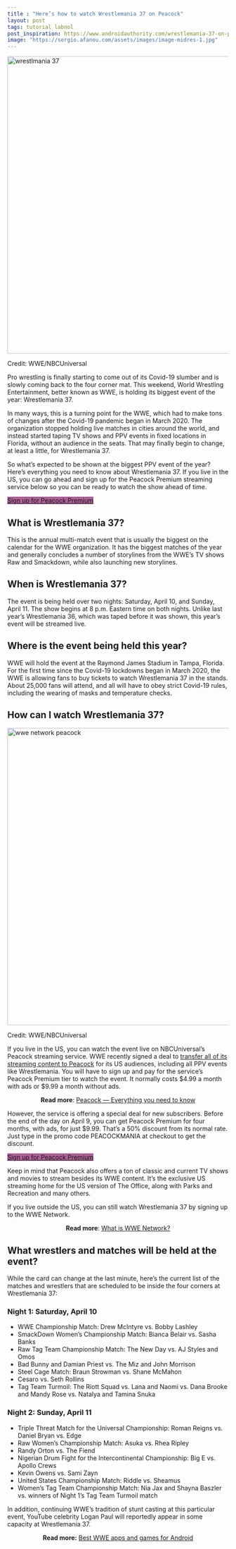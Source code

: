 ```yaml
---
title : "Here’s how to watch Wrestlemania 37 on Peacock"
layout: post
tags: tutorial labnol
post_inspiration: https://www.androidauthority.com/wrestlemania-37-on-peacock-1216001/
image: "https://sergio.afanou.com/assets/images/image-midres-1.jpg"
---
```


<p><html><body><img class="aligncenter wp-image-1216607 noname aa-img" title="wrestlmania 37" src="https://cdn57.androidauthority.net/wp-content/uploads/2021/04/wrestlmania-37.jpg" alt="wrestlmania 37" width="1200" height="675" data-attachment-id="1216607" srcset="https://cdn57.androidauthority.net/wp-content/uploads/2021/04/wrestlmania-37.jpg 800w, https://cdn57.androidauthority.net/wp-content/uploads/2021/04/wrestlmania-37-300x170.jpg 300w, https://cdn57.androidauthority.net/wp-content/uploads/2021/04/wrestlmania-37-768x432.jpg 768w, https://cdn57.androidauthority.net/wp-content/uploads/2021/04/wrestlmania-37-16x9.jpg 16w, https://cdn57.androidauthority.net/wp-content/uploads/2021/04/wrestlmania-37-32x18.jpg 32w, https://cdn57.androidauthority.net/wp-content/uploads/2021/04/wrestlmania-37-28x16.jpg 28w, https://cdn57.androidauthority.net/wp-content/uploads/2021/04/wrestlmania-37-56x32.jpg 56w, https://cdn57.androidauthority.net/wp-content/uploads/2021/04/wrestlmania-37-64x36.jpg 64w, https://cdn57.androidauthority.net/wp-content/uploads/2021/04/wrestlmania-37-712x400.jpg 712w, https://cdn57.androidauthority.net/wp-content/uploads/2021/04/wrestlmania-37-792x446.jpg 792w, https://cdn57.androidauthority.net/wp-content/uploads/2021/04/wrestlmania-37-770x433.jpg 770w, https://cdn57.androidauthority.net/wp-content/uploads/2021/04/wrestlmania-37-356x200.jpg 356w, https://cdn57.androidauthority.net/wp-content/uploads/2021/04/wrestlmania-37-675x380.jpg 675w" sizes="(max-width: 1200px) 100vw, 1200px" /></p>
<div class="aa-img-source-credit">
<div class="aa-img-source-and-credit full">
<div class="aa-img-source text-right"><span>Credit:</span> WWE/NBCUniversal</div>
</div>
</div>
<p>Pro wrestling is finally starting to come out of its Covid-19 slumber and is slowly coming back to the four corner mat. This weekend, World Wrestling Entertainment, better known as WWE, is holding its biggest event of the year: Wrestlemania 37.</p>
<p>In many ways, this is a turning point for the WWE, which had to make tons of changes after the Covid-19 pandemic began in March 2020. The organization stopped holding live matches in cities around the world, and instead started taping TV shows and PPV events in fixed locations in Florida, without an audience in the seats. That may finally begin to change, at least a little, for Wrestlemania 37.</p>
<p>So what&#8217;s expected to be shown at the biggest PPV event of the year? Here&#8217;s everything you need to know about Wrestlemania 37. If you live in the US, you can go ahead and sign up for the Peacock Premium streaming service below so you can be ready to watch the show ahead of time.</p>
<div class="aa_custom_button_wrapp center"><a class="aa_button cbs_button add-active fasc-alignment-center center" style="background-color: #ad6096;" target="_blank" rel="nofollow noopener" href="https://andauth.co/PeacockTV">Sign up for Peacock Premium</a></div>

<div id="whatiswrestlemania37" class="content-section-divider" data-label="What is Wrestlemania 37?"></span></div>
<h2>What is Wrestlemania 37?</h2>
<p>This is the annual multi-match event that is usually the biggest on the calendar for the WWE organization. It has the biggest matches of the year and generally concludes a number of storylines from the WWE&#8217;s TV shows Raw and Smackdown, while also launching new storylines.</p>
<div id="whenandwhereisit" class="content-section-divider" data-label="When and where is it?"></span></div>
<h2>When is Wrestlemania 37?</h2>
<p>The event is being held over two nights: Saturday, April 10, and Sunday, April 11. The show begins at 8 p.m. Eastern time on both nights. Unlike last year&#8217;s Wrestlemania 36, which was taped before it was shown, this year&#8217;s event will be streamed live.</p>
<h2>Where is the event being held this year?</h2>
<p>WWE will hold the event at the Raymond James Stadium in Tampa, Florida. For the first time since the Covid-19 lockdowns began in March 2020, the WWE is allowing fans to buy tickets to watch Wrestlemania 37 in the stands. About 25,000 fans will attend, and all will have to obey strict Covid-19 rules, including the wearing of masks and temperature checks.</p>
<div id="howtowatch" class="content-section-divider" data-label="How to watch"></span></div>
<h2>How can I watch Wrestlemania 37?</h2>
<p><img class="size-large wp-image-1195546 noname aligncenter aa-img" title="wwe network peacock" src="https://cdn57.androidauthority.net/wp-content/uploads/2021/01/wwe-network-peacock-1200x675.jpg" alt="wwe network peacock" width="1200" height="675" data-attachment-id="1195546" srcset="https://cdn57.androidauthority.net/wp-content/uploads/2021/01/wwe-network-peacock.jpg 1200w, https://cdn57.androidauthority.net/wp-content/uploads/2021/01/wwe-network-peacock-300x170.jpg 300w, https://cdn57.androidauthority.net/wp-content/uploads/2021/01/wwe-network-peacock-768x432.jpg 768w, https://cdn57.androidauthority.net/wp-content/uploads/2021/01/wwe-network-peacock-16x9.jpg 16w, https://cdn57.androidauthority.net/wp-content/uploads/2021/01/wwe-network-peacock-32x18.jpg 32w, https://cdn57.androidauthority.net/wp-content/uploads/2021/01/wwe-network-peacock-28x16.jpg 28w, https://cdn57.androidauthority.net/wp-content/uploads/2021/01/wwe-network-peacock-56x32.jpg 56w, https://cdn57.androidauthority.net/wp-content/uploads/2021/01/wwe-network-peacock-64x36.jpg 64w, https://cdn57.androidauthority.net/wp-content/uploads/2021/01/wwe-network-peacock-712x400.jpg 712w, https://cdn57.androidauthority.net/wp-content/uploads/2021/01/wwe-network-peacock-1000x563.jpg 1000w, https://cdn57.androidauthority.net/wp-content/uploads/2021/01/wwe-network-peacock-792x446.jpg 792w, https://cdn57.androidauthority.net/wp-content/uploads/2021/01/wwe-network-peacock-840x472.jpg 840w, https://cdn57.androidauthority.net/wp-content/uploads/2021/01/wwe-network-peacock-770x433.jpg 770w, https://cdn57.androidauthority.net/wp-content/uploads/2021/01/wwe-network-peacock-356x200.jpg 356w, https://cdn57.androidauthority.net/wp-content/uploads/2021/01/wwe-network-peacock-675x380.jpg 675w" sizes="(max-width: 1200px) 100vw, 1200px" /></p>
<div class="aa-img-source-credit">
<div class="aa-img-source-and-credit full">
<div class="aa-img-source text-right"><span>Credit:</span> WWE/NBCUniversal</div>
</div>
</div>
<p>If you live in the US, you can watch the event live on NBCUniversal&#8217;s Peacock streaming service. WWE recently signed a deal to <a href="https://www.androidauthority.com/wwe-network-peacock-1195545/">transfer all of its streaming content to Peacock</a> for its US audiences, including all PPV events like Wrestlemania. You will have to sign up and pay for the service&#8217;s Peacock Premium tier to watch the event. It normally costs $4.99 a month with ads or $9.99 a month without ads.</p>
<p style="text-align: center;"><strong>Read more</strong>: <a href="https://www.androidauthority.com/what-is-peacock-1030392/">Peacock — Everything you need to know</a></p>
<p>However, the service is offering a special deal for new subscribers. Before the end of the day on April 9, you can get Peacock Premium for four months, with ads, for just $9.99. That&#8217;s a 50% discount from its normal rate. Just type in the promo code PEACOCKMANIA at checkout to get the discount.</p>
<div class="aa_custom_button_wrapp center"><a class="aa_button cbs_button add-active fasc-alignment-center center" style="background-color: #ad6096;" target="_blank" rel="nofollow noopener" href="https://andauth.co/PeacockTV">Sign up for Peacock Premium</a></div>
<p>Keep in mind that Peacock also offers a ton of classic and current TV shows and movies to stream besides its WWE content. It&#8217;s the exclusive US streaming home for the US version of The Office, along with Parks and Recreation and many others.</p>
<p>If you live outside the US, you can still watch Wrestlemania 37 by signing up to the WWE Network.</p>
<p style="text-align: center;"><strong>Read more</strong>: <a href="https://www.androidauthority.com/what-is-wwe-network-1097486/">What is WWE Network?</a></p>
<div id="wrestlersandmatches" class="content-section-divider" data-label="Wrestlers and matches"></span></div>
<h2>What wrestlers and matches will be held at the event?</h2>
<p>While the card can change at the last minute, here&#8217;s the current list of the matches and wrestlers that are scheduled to be inside the four corners at Wrestlemania 37:</p>
<h3>Night 1: Saturday, April 10</h3>
<ul class="atom bulletedList">
<li>WWE Championship Match: Drew McIntyre vs. Bobby Lashley</li>
<li>SmackDown Women&#8217;s Championship Match: Bianca Belair vs. Sasha Banks </li>
<li>Raw Tag Team Championship Match: The New Day vs. AJ Styles and Omos </li>
<li>Bad Bunny and Damian Priest vs. The Miz and John Morrison</li>
<li>Steel Cage Match: Braun Strowman vs. Shane McMahon</li>
<li>Cesaro vs. Seth Rollins</li>
<li>Tag Team Turmoil: The Riott Squad vs. Lana and Naomi vs. Dana Brooke and Mandy Rose vs. Natalya and Tamina Snuka</li>
</ul>
<h3>Night 2: Sunday, April 11</h3>
<ul class="atom bulletedList">
<li>Triple Threat Match for the Universal Championship: Roman Reigns vs. Daniel Bryan vs. Edge </li>
<li>Raw Women&#8217;s Championship Match: <span class="spellcheck">Asuka</span> vs. Rhea Ripley</li>
<li>Randy Orton vs. The Fiend</li>
<li>Nigerian Drum Fight for the Intercontinental Championship: Big E vs. Apollo Crews </li>
<li>Kevin Owens vs. <span class="spellcheck">Sami</span> <span class="spellcheck">Zayn</span></li>
<li>United States Championship Match: Riddle vs. <span class="spellcheck">Sheamus</span></li>
<li>Women&#8217;s Tag Team Championship Match: <span class="spellcheck">Nia</span> <span class="spellcheck">Jax</span> and Shayna <span class="spellcheck">Baszler</span> vs. winners of Night 1&#8217;s Tag Team Turmoil match</li>
</ul>
<p>In addition, continuing WWE&#8217;s tradition of stunt casting at this particular event, YouTube celebrity Logan Paul will reportedly appear in some capacity at Wrestlemania 37.</p>
<p style="text-align: center;"><strong>Read more:</strong> <a href="https://www.androidauthority.com/10-best-wwe-apps-wwe-games-android-807471/">Best WWE apps and games for Android</a></p>
<p></body></html></p>
